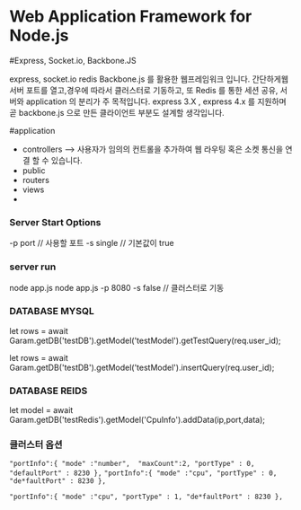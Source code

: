 # Web Application Framework for Node.js
#Express, Socket.io, Backbone.JS

 express, socket.io redis Backbone.js 를 활용한 웹프레임워크 입니다.
간단하게웹서버 포트를 열고,경우에 따라서 클러스터로 기동하고, 
또 Redis 를 통한 세션 공유, 서버와 application 의 분리가 주 목적입니다.
express 3.X , express 4.x 를 지원하며 
곧 backbone.js 으로 만든 클라이언트 부분도 설계할 생각입니다.

#application
 - controllers --> 사용자가 임의의 컨트롤을 추가하여 웹 라우팅 혹은 소켓 통신을 연결 할 수 있습니다.
 - public
 - routers
 - views 
 - 



### Server Start Options ###
-p port    // 사용할 포트 
-s single  // 기본값이 true


### server run ###
node app.js
node app.js -p 8080  -s false // 클러스터로 기동

### DATABASE MYSQL

let rows = await Garam.getDB('testDB').getModel('testModel').getTestQuery(req.user_id);

let rows = await Garam.getDB('testDB').getModel('testModel').insertQuery(req.user_id);


### DATABASE REIDS

let model = await Garam.getDB('testRedis').getModel('CpuInfo').addData(ip,port,data);

### 클러스터 옵션
``
"portInfo":{
 "mode" :"number", 
 "maxCount":2,
 "portType" : 0,
 "defaultPort" : 8230
},
``
``
"portInfo":{
"mode" :"cpu",
"portType" : 0,
"de*faultPort" : 8230
},
``

``
"portInfo":{
"mode" :"cpu",
"portType" : 1,
"de*faultPort" : 8230
},
``